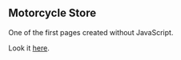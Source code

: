 ## Motorcycle Store

One of the first pages created without JavaScript.

Look it [here](https://ashiyan.github.io/motorcycle_store/).
